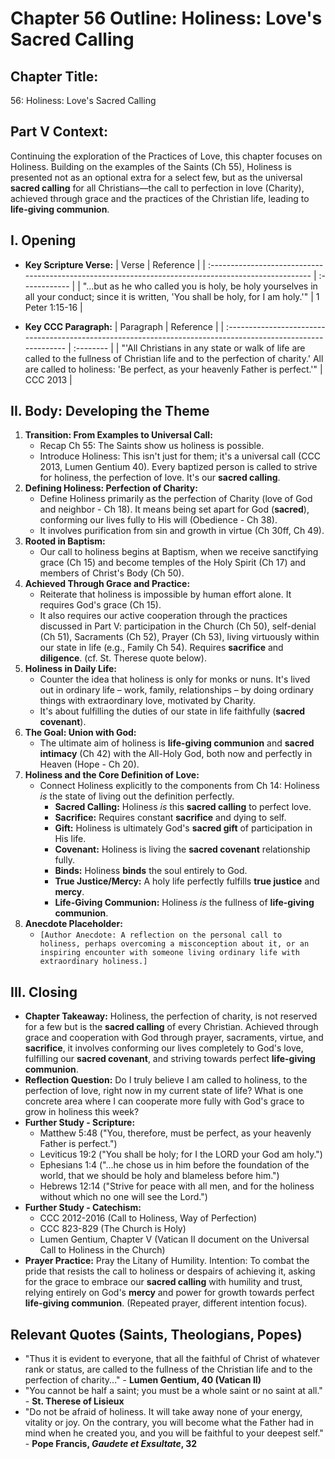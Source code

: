 # Chapter 56 Outline: Holiness: Love's Sacred Calling

## Chapter Title:
56: Holiness: Love's Sacred Calling

## Part V Context:
Continuing the exploration of the Practices of Love, this chapter focuses on Holiness. Building on the examples of the Saints (Ch 55), Holiness is presented not as an optional extra for a select few, but as the universal **sacred calling** for all Christians—the call to perfection in love (Charity), achieved through grace and the practices of the Christian life, leading to **life-giving communion**.

## I. Opening

*   **Key Scripture Verse:**
    | Verse                                                                                                | Reference     |
    | :--------------------------------------------------------------------------------------------------- | :------------ |
    | "...but as he who called you is holy, be holy yourselves in all your conduct; since it is written, 'You shall be holy, for I am holy.'" | 1 Peter 1:15-16 |

*   **Key CCC Paragraph:**
    | Paragraph                                                                                                     | Reference |
    | :------------------------------------------------------------------------------------------------------------ | :-------- |
    | "'All Christians in any state or walk of life are called to the fullness of Christian life and to the perfection of charity.' All are called to holiness: 'Be perfect, as your heavenly Father is perfect.'" | CCC 2013  |

## II. Body: Developing the Theme

1.  **Transition: From Examples to Universal Call:**
    *   Recap Ch 55: The Saints show us holiness is possible.
    *   Introduce Holiness: This isn't just for them; it's a universal call (CCC 2013, Lumen Gentium 40). Every baptized person is called to strive for holiness, the perfection of love. It's our **sacred calling**.
2.  **Defining Holiness: Perfection of Charity:**
    *   Define Holiness primarily as the perfection of Charity (love of God and neighbor - Ch 18). It means being set apart for God (**sacred**), conforming our lives fully to His will (Obedience - Ch 38).
    *   It involves purification from sin and growth in virtue (Ch 30ff, Ch 49).
3.  **Rooted in Baptism:**
    *   Our call to holiness begins at Baptism, when we receive sanctifying grace (Ch 15) and become temples of the Holy Spirit (Ch 17) and members of Christ's Body (Ch 50).
4.  **Achieved Through Grace and Practice:**
    *   Reiterate that holiness is impossible by human effort alone. It requires God's grace (Ch 15).
    *   It also requires our active cooperation through the practices discussed in Part V: participation in the Church (Ch 50), self-denial (Ch 51), Sacraments (Ch 52), Prayer (Ch 53), living virtuously within our state in life (e.g., Family Ch 54). Requires **sacrifice** and **diligence**. (cf. St. Therese quote below).
5.  **Holiness in Daily Life:**
    *   Counter the idea that holiness is only for monks or nuns. It's lived out in ordinary life – work, family, relationships – by doing ordinary things with extraordinary love, motivated by Charity.
    *   It's about fulfilling the duties of our state in life faithfully (**sacred covenant**).
6.  **The Goal: Union with God:**
    *   The ultimate aim of holiness is **life-giving communion** and **sacred intimacy** (Ch 42) with the All-Holy God, both now and perfectly in Heaven (Hope - Ch 20).
7.  **Holiness and the Core Definition of Love:**
    *   Connect Holiness explicitly to the components from Ch 14: Holiness *is* the state of living out the definition perfectly.
        *   **Sacred Calling:** Holiness *is* this **sacred calling** to perfect love.
        *   **Sacrifice:** Requires constant **sacrifice** and dying to self.
        *   **Gift:** Holiness is ultimately God's **sacred gift** of participation in His life.
        *   **Covenant:** Holiness is living the **sacred covenant** relationship fully.
        *   **Binds:** Holiness **binds** the soul entirely to God.
        *   **True Justice/Mercy:** A holy life perfectly fulfills **true justice** and **mercy**.
        *   **Life-Giving Communion:** Holiness *is* the fullness of **life-giving communion**.
8.  **Anecdote Placeholder:**
    *   `[Author Anecdote: A reflection on the personal call to holiness, perhaps overcoming a misconception about it, or an inspiring encounter with someone living ordinary life with extraordinary holiness.]`

## III. Closing

*   **Chapter Takeaway:** Holiness, the perfection of charity, is not reserved for a few but is the **sacred calling** of every Christian. Achieved through grace and cooperation with God through prayer, sacraments, virtue, and **sacrifice**, it involves conforming our lives completely to God's love, fulfilling our **sacred covenant**, and striving towards perfect **life-giving communion**.
*   **Reflection Question:** Do I truly believe I am called to holiness, to the perfection of love, right now in my current state of life? What is one concrete area where I can cooperate more fully with God's grace to grow in holiness this week?
*   **Further Study - Scripture:**
    *   Matthew 5:48 ("You, therefore, must be perfect, as your heavenly Father is perfect.")
    *   Leviticus 19:2 ("You shall be holy; for I the LORD your God am holy.")
    *   Ephesians 1:4 ("...he chose us in him before the foundation of the world, that we should be holy and blameless before him.")
    *   Hebrews 12:14 ("Strive for peace with all men, and for the holiness without which no one will see the Lord.")
*   **Further Study - Catechism:**
    *   CCC 2012-2016 (Call to Holiness, Way of Perfection)
    *   CCC 823-829 (The Church is Holy)
    *   Lumen Gentium, Chapter V (Vatican II document on the Universal Call to Holiness in the Church)
*   **Prayer Practice:** Pray the Litany of Humility. Intention: To combat the pride that resists the call to holiness or despairs of achieving it, asking for the grace to embrace our **sacred calling** with humility and trust, relying entirely on God's **mercy** and power for growth towards perfect **life-giving communion**. (Repeated prayer, different intention focus).

## Relevant Quotes (Saints, Theologians, Popes)

*   "Thus it is evident to everyone, that all the faithful of Christ of whatever rank or status, are called to the fullness of the Christian life and to the perfection of charity..." - **Lumen Gentium, 40 (Vatican II)**
*   "You cannot be half a saint; you must be a whole saint or no saint at all." - **St. Therese of Lisieux**
*   "Do not be afraid of holiness. It will take away none of your energy, vitality or joy. On the contrary, you will become what the Father had in mind when he created you, and you will be faithful to your deepest self." - **Pope Francis, *Gaudete et Exsultate*, 32**
